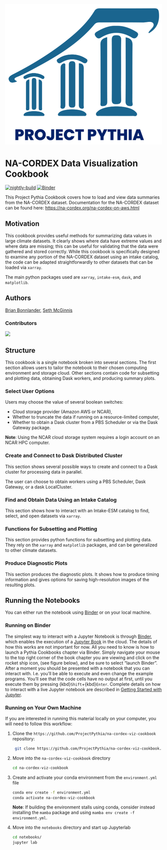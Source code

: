 <img src="thumbnail.png" alt="thumbnail" width="900"/>

# NA-CORDEX Data Visualization Cookbook

[![nightly-build](https://github.com/ProjectPythia/na-cordex-viz-cookbook/actions/workflows/nightly-build.yaml/badge.svg)](https://github.com/ProjectPythia/na-cordex-viz-cookbook/actions/workflows/nightly-build.yaml)
[![Binder](http://binder.mypythia.org/badge_logo.svg)](http://binder.mypythia.org/v2/gh/ProjectPythia/na-cordex-viz-cookbook/main?labpath=notebooks)

This Project Pythia Cookbook covers how to load and view data summaries from the NA-CORDEX dataset.  Documentation for the NA-CORDEX dataset can be found here:  https://na-cordex.org/na-cordex-on-aws.html

## Motivation

This cookbook provides useful methods for summarizing data values in large climate datasets.   It clearly shows where data have extreme values and where data are missing; this can be useful for validating that the data were gathered and stored correctly.   While this cookbook is specifically designed to examine any portion of the NA-CORDEX dataset using an intake catalog, the code can be adapted straightforwardly to other datasets that can be loaded via `xarray`.

The main python packages used are `xarray`, `intake-esm`, `dask`, and `matplotlib`.

## Authors

[Brian Bonnlander](@bonnland), [Seth McGinnis](@sethmcg)

### Contributors

<a href="https://github.com/ProjectPythia/na-cordex-viz-cookbook/graphs/contributors">
  <img src="https://contrib.rocks/image?repo=ProjectPythia/na-cordex-viz-cookbook" />
</a>

## Structure

This cookbook is a single notebook broken into several sections.   The first section allows users to tailor the notebook to their chosen computing environment and storage cloud.  Other sections contain code for subsetting and plotting data, obtaining Dask workers, and producing summary plots.

### Select User Options

Users may choose the value of several boolean switches:

* Cloud storage provider (Amazon AWS or NCAR), 
* Whether to truncate the data if running on a resource-limited computer,
* Whether to obtain a Dask cluster from a PBS Scheduler or via the Dask Gateway package.

**Note**: Using the NCAR cloud storage system requires a login account on an NCAR HPC computer.

### Create and Connect to Dask Distributed Cluster

This section shows several possible ways to create and connect to a Dask cluster for processing data in parallel.

The user can choose to obtain workers using a PBS Scheduler, Dask Gateway, or a dask LocalCluster.

### Find and Obtain Data Using an Intake Catalog

This section shows how to interact with an Intake-ESM catalog to find, select, and open datasets via `xarray`.

### Functions for Subsetting and Plotting

This section provides python functions for subsetting and plotting data.   They rely on the `xarray` and `matplotlib` packages, and can be generalized to other climate datasets.

### Produce Diagnostic Plots

This section produces the diagnostic plots.   It shows how to produce timing information and gives options for saving high-resolution images of the resulting plots.

## Running the Notebooks

You can either run the notebook using [Binder](https://mybinder.org/) or on your local machine.

### Running on Binder

The simplest way to interact with a Jupyter Notebook is through
[Binder](https://mybinder.org/), which enables the execution of a
[Jupyter Book](https://jupyterbook.org) in the cloud. The details of how this works are not
important for now. All you need to know is how to launch a Pythia
Cookbooks chapter via Binder. Simply navigate your mouse to
the top right corner of the book chapter you are viewing and click
on the rocket ship icon, (see figure below), and be sure to select
“launch Binder”. After a moment you should be presented with a
notebook that you can interact with. I.e. you’ll be able to execute
and even change the example programs. You’ll see that the code cells
have no output at first, until you execute them by pressing
{kbd}`Shift`\+{kbd}`Enter`. Complete details on how to interact with
a live Jupyter notebook are described in [Getting Started with
Jupyter](https://foundations.projectpythia.org/foundations/getting-started-jupyter.html).

### Running on Your Own Machine

If you are interested in running this material locally on your computer, you will need to follow this workflow:

1. Clone the `https://github.com/ProjectPythia/na-cordex-viz-cookbook` repository:

   ```bash
    git clone https://github.com/ProjectPythia/na-cordex-viz-cookbook.git
   ```

1. Move into the `na-cordex-viz-cookbook` directory
   ```bash
   cd na-cordex-viz-cookbook
   ```
1. Create and activate your conda environment from the `environment.yml` file
   ```bash
   conda env create -f environment.yml
   conda activate na-cordex-viz-cookbook
   ```
   **Note**: If building the environment stalls using conda, consider instead installing the `mamba` package and using `mamba env create -f environment.yml`.
   
1. Move into the `notebooks` directory and start up Jupyterlab
   ```bash
   cd notebooks/
   jupyter lab
   ```
